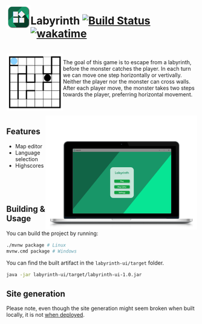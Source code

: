 <a href=""><img src="labyrinth-ui/src/main/resources/icons/icon_64.png" align="left"></a> 
# Labyrinth [![Build Status](https://github.com/MrExplode/Labyrinth/actions/workflows/build.yml/badge.svg)](https://github.com/MrExplode/Labyrinth/actions/workflows/build.yml/) [![wakatime](https://wakatime.com/badge/user/dae8630b-97ba-4b93-b0f3-eff976e35e3b/project/38f72b36-29e7-45b4-b8cd-7893d3888c5d.svg)](https://wakatime.com/@MrExplode)

<br>
<img src="images/maze.png" align="left" width="150">
<p>
The goal of this game is to escape from a labyrinth, before the monster catches the player. 
In each turn we can move one step horizontally or vertivally. 
Neither the player nor the monster can cross walls. 
After each player move, the monster takes two steps towards the player, preferring horizontal movement.
</p>
<br>
<br>

<img src="images/demo.png" align="right" width="400"/>
<h2>Features</h2>
        <ul>
            <li>Map editor</li>
            <li>Language selection</li>
            <li>Highscores</li>
        </ul>

<br>
<br>
<br>

## Building & Usage
You can build the project by running:
```bash
./mvnw package # Linux
mvnw.cmd package # Windows
```
You can find the built artifact in the `labyrinth-ui/target` folder.
```bash
java -jar labyrinth-ui/target/labyrinth-ui-1.0.jar
```

## Site generation
Please note, even though the site generation might seem broken when built locally, it is not [when deployed](https://maven.apache.org/plugins/maven-site-plugin/faq.html#Why_dont_the_links_between_parent_and_child_modules_work_when_I_run_mvn_site).

